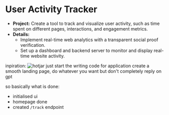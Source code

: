 # User Activity Tracker

- **Project:** Create a tool to track and visualize user activity, such as time spent on different pages, interactions, and engagement metrics.
- **Details:**
  - Implement real-time web analytics with a transparent social proof verification.
  - Set up a dashboard and backend server to monitor and display real-time website activity.

inpiration: ![hotjar](https://www.hotjar.com/)
just start the writing code for application
create a smooth landing page, do whatever you want but don't completely reply on
gpt

so basically what is done:
- initialised ui
- homepage done
- created `/track` endpoint


